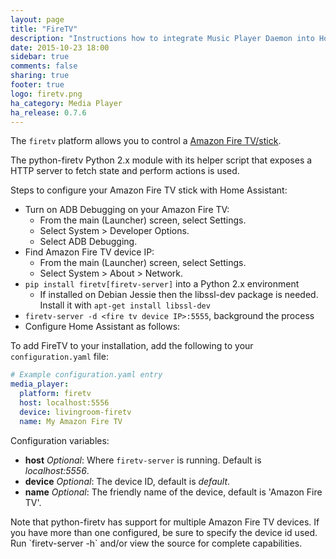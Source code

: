 ```yaml
---
layout: page
title: "FireTV"
description: "Instructions how to integrate Music Player Daemon into Home Assistant."
date: 2015-10-23 18:00
sidebar: true
comments: false
sharing: true
footer: true
logo: firetv.png
ha_category: Media Player
ha_release: 0.7.6
---
```



The `firetv` platform allows you to control a [Amazon Fire TV/stick](http://www.amazon.com/Amazon-DV83YW-Fire-TV/dp/B00U3FPN4U).

The python-firetv Python 2.x module with its helper script that exposes a HTTP server to fetch state and perform actions is used.

Steps to configure your Amazon Fire TV stick with Home Assistant:

- Turn on ADB Debugging on your Amazon Fire TV:
  - From the main (Launcher) screen, select Settings.
  - Select System > Developer Options.
  - Select ADB Debugging.
- Find Amazon Fire TV device IP:
  - From the main (Launcher) screen, select Settings.
  - Select System > About > Network.
- `pip install firetv[firetv-server]` into a Python 2.x environment
  - If installed on Debian Jessie then the libssl-dev package is needed. Install it with `apt-get install libssl-dev`
- `firetv-server -d <fire tv device IP>:5555`, background the process
- Configure Home Assistant as follows:


To add FireTV to your installation, add the following to your `configuration.yaml` file:

```yaml
# Example configuration.yaml entry
media_player:
  platform: firetv
  host: localhost:5556
  device: livingroom-firetv
  name: My Amazon Fire TV
```

Configuration variables:

- **host** *Optional*: Where `firetv-server` is running. Default is *localhost:5556*.
- **device** *Optional*: The device ID, default is *default*.
- **name** *Optional*: The friendly name of the device, default is 'Amazon Fire TV'.


<p class='note warning'>
Note that python-firetv has support for multiple Amazon Fire TV devices. If you have more than one configured, be sure to specify the device id used. Run `firetv-server -h` and/or view the source for complete capabilities.
</p>


